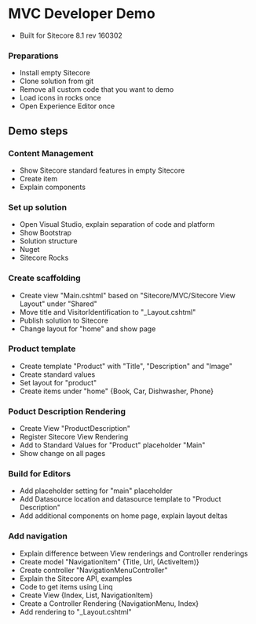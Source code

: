 # MVC Developer Demo #

* Built for Sitecore 8.1 rev 160302

### Preparations ###
* Install empty Sitecore
* Clone solution from git
* Remove all custom code that you want to demo
* Load icons in rocks once
* Open Experience Editor once

## Demo steps ##

### Content Management ###
* Show Sitecore standard features in empty Sitecore 
* Create item
* Explain components

### Set up solution ###
* Open Visual Studio, explain separation of code and platform
* Show Bootstrap
* Solution structure
* Nuget
* Sitecore Rocks

### Create scaffolding ###
* Create view "Main.cshtml" based on "Sitecore/MVC/Sitecore View Layout"  under "Shared"
* Move title and VisitorIdentification to "_Layout.cshtml"
* Publish solution to Sitecore
* Change layout for "home" and show page

### Product template ###
* Create template "Product" with "Title", "Description" and "Image"
* Create standard values
* Set layout for "product"
* Create items under "home" {Book, Car, Dishwasher, Phone}

### Poduct Description Rendering ###
* Create View "ProductDescription"
* Register Sitecore View Rendering
* Add to Standard Values for "Product" placeholder "Main"
* Show change on all pages

### Build for Editors ###
* Add placeholder setting for "main" placeholder
* Add Datasource location and datasource template to "Product Description"
* Add additional components on home page, explain layout deltas

### Add navigation ###
* Explain difference between View renderings and Controller renderings
* Create model "NavigationItem" {Title, Url, (ActiveItem)}
* Create controller "NavigationMenuController"
* Explain the Sitecore API, examples
* Code to get items using Linq
* Create View {Index, List, NavigationItem}
* Create a Controller Rendering {NavigationMenu, Index}
* Add rendering to "_Layout.cshtml"